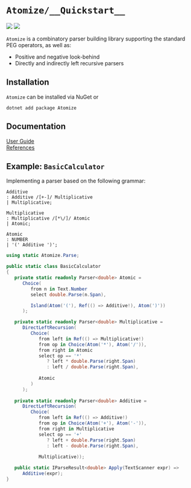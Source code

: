 # `Atomize/__Quickstart__`

![](https://img.shields.io/badge/passing-true-green)
![](https://img.shields.io/badge/coverage-97.2%25-green)

`Atomize` is a combinatory parser building library supporting the standard PEG operators, as well as: 

* Positive and negative look-behind
* Directly and indirectly left recursive parsers

## Installation

`Atomize` can be installed via NuGet or

```plaintext
dotnet add package Atomize
```

## Documentation

[User Guide](https://github.com/stratagyn/Atomize/blob/master/docs/UserGuide.md)  
[References](https://github.com/stratagyn/Atomize/tree/master/docs/References)

## Example: `BasicCalculator`

Implementing a parser based on the following grammar:

```peg
Additive
: Additive /[+-]/ Multiplicative
| Multiplicative;

Multiplicative
: Multiplicative /[*\/]/ Atomic
| Atomic;

Atomic
: NUMBER
| '(' Additive ')';
```

```cs
using static Atomize.Parse;

public static class BasicCalculator
{
   private static readonly Parser<double> Atomic = 
      Choice(
         from n in Text.Number 
         select double.Parse(n.Span),

         Island(Atom('('), Ref(() => Additive!), Atom(')'))
      );

   private static readonly Parser<double> Multiplicative = 
      DirectLeftRecursion(
         Choice(
            from left in Ref(() => Multiplicative!)
            from op in Choice(Atom('*'), Atom('/')),
            from right in Atomic
            select op == '*'
               ? left * double.Parse(right.Span)
               : left / double.Parse(right.Span),
            
            Atomic
         )
      );    
   
   private static readonly Parser<double> Additive =
      DirectLeftRecursion(
         Choice(
            from left in Ref(() => Additive!)
            from op in Choice(Atom('+'), Atom('-')),
            from right in Multiplicative
            select op == '+'
               ? left + double.Parse(right.Span)
               : left - double.Parse(right.Span),
            
            Multiplicative)); 

   public static IParseResult<double> Apply(TextScanner expr) => 
      Additive(expr);
}
```

